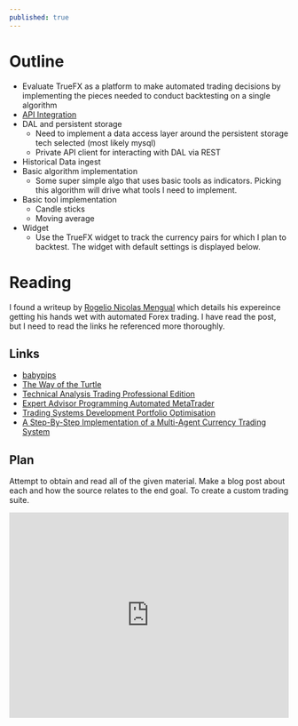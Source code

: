 ```yaml
---
published: true
---
```


# Outline
- Evaluate TrueFX as a platform to make automated trading decisions by implementing the pieces needed to conduct backtesting on a single algorithm
- [API Integration](https://github.com/imkarrer/truefx)
- DAL and persistent storage
    - Need to implement a data access layer around the persistent storage tech selected (most likely mysql)
    - Private API client for interacting with DAL via REST
- Historical Data ingest
- Basic algorithm implementation
    - Some super simple algo that uses basic tools as indicators.  Picking this algorithm will drive what tools I need to implement.
- Basic tool implementation
    - Candle sticks
    - Moving average
- Widget
    - Use the TrueFX widget to track the currency pairs for which I plan to backtest.  The widget with default settings is displayed below.
    
# Reading
I found a writeup by [Rogelio Nicolas Mengual](https://www.toptal.com/data-science/algorithmic-trading-a-practical-tale-for-engineers) which details his expereince getting his hands wet with automated Forex trading.  I have read the post, but I need to read the links he referenced more thoroughly.
## Links
- [babypips](http://www.babypips.com/school)
- [The Way of the Turtle](https://www.amazon.com/Way-Turtle-Methods-Ordinary-Legendary/dp/007148664X)
- [Technical Analysis Trading Professional Edition](https://www.amazon.com/Technical-Analysis-Trading-Professional-Edition/dp/007175914X)
- [Expert Advisor Programming Automated MetaTrader](https://www.amazon.com/Expert-Advisor-Programming-Automated-MetaTrader/dp/0982645902)
- [Trading Systems Development Portfolio Optimisation](https://www.amazon.com/Trading-Systems-Development-Portfolio-Optimisation/dp/1905641796)
- [A Step-By-Step Implementation of a Multi-Agent Currency Trading System](http://www.igi-global.com/chapter/step-step-implementation-multi-agent/49365)
## Plan
Attempt to obtain and read all of the given material.  Make a blog post about each and how the source relates to the end goal.  To create a custom trading suite.
    
<iframe src="https://webrates.truefx.com/rates/webWidget/trfxhp.jsp?l=n&amp;t=250" width="100%" height="370" scrolling="no" frameborder="0" padding="0" margin="0"> </iframe>
